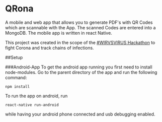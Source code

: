 # QRona 

A mobile and web app that allows you to generate PDF's with QR Codes which are scannable with the App. 
The scanned Codes are entered into a MongoDB.
The mobile app is written in react Native.

This project was created in the scope of the [#WIRVSVIRUS Hackathon](https://wirvsvirushackathon.org/) to fight Corona and track chains of infections.

##Setup

###Android-App
To get the android app running you first need to install node-modules. Go to the parent directory of the app and run the following command:

`npm install`

To run the app on android, run

`react-native run-android`

while having your android phone connected and usb debugging enabled.